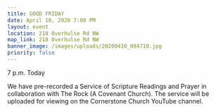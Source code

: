 ```yaml
---
title: GOOD FRIDAY
date: April 10, 2020 7:00 PM
layout: event
location: 218 Overhulse Rd NW
map_link: 218 Overhulse Rd NW
banner_image: /images/uploads/20200410_094710.jpg
priority: false
---
```

7 p.m. Today

We have pre-recorded a Service of Scripture Readings and Prayer in collaboration with The Rock (A Covenant Church). The service will be uploaded for viewing on the Cornerstone Church YouTube channel.